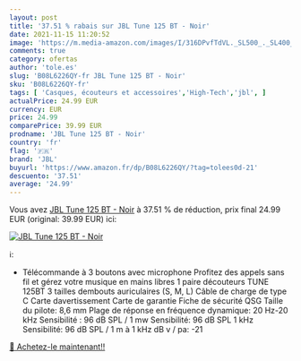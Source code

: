 ```yaml
---
layout: post
title: '37.51 % rabais sur JBL Tune 125 BT - Noir'
date: 2021-11-15 11:20:52
image: 'https://m.media-amazon.com/images/I/316DPvfTdVL._SL500_._SL400_.jpg'
comments: true
category: ofertas
author: 'tole.es'
slug: 'B08L6226QY-fr JBL Tune 125 BT - Noir'
sku: 'B08L6226QY-fr'
tags: [ 'Casques, écouteurs et accessoires','High-Tech','jbl', ]
actualPrice: 24.99 EUR
currency: EUR
price: 24.99
comparePrice: 39.99 EUR
prodname: 'JBL Tune 125 BT - Noir'
country: 'fr'
flag: '🇫🇷'
brand: 'JBL'
buyurl: 'https://www.amazon.fr/dp/B08L6226QY/?tag=tolees0d-21'
descuento: '37.51'
average: '24.99'
---
```


Vous avez [JBL Tune 125 BT - Noir](https://www.amazon.fr/dp/B08L6226QY/?tag=tolees0d-21)  à  37.51 % de réduction, prix final  24.99 EUR (original: 39.99 EUR) ici:

[![JBL Tune 125 BT - Noir](https://m.media-amazon.com/images/I/316DPvfTdVL._SL500_._SL400_.jpg)](https://www.amazon.fr/dp/B08L6226QY/?tag=tolees0d-21)

ℹ️:

- Télécommande à 3 boutons avec microphone Profitez des appels sans fil et gérez votre musique en mains libres 1 paire découteurs TUNE 125BT 3 tailles dembouts auriculaires (S, M, L) Câble de charge de type C Carte davertissement Carte de garantie Fiche de sécurité QSG Taille du pilote: 8,6 mm Plage de réponse en fréquence dynamique: 20 Hz-20 kHz Sensibilité : 96 dB SPL / 1 mw Sensibilité: 96 dB SPL 1 kHz Sensibilité: 96 dB SPL / 1 m à 1 kHz dB v / pa: -21

[🛒 Achetez-le maintenant!!](https://www.amazon.fr/dp/B08L6226QY/?tag=tolees0d-21)
